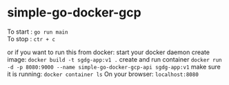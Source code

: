 # simple-go-docker-gcp



To start :  `go run main`\
To stop : `ctr + c`

or if you want to run this from docker:
start your docker daemon
create image: `docker build -t sgdg-app:v1 .`
create and run container `docker run -d -p 8080:9000 --name simple-go-docker-gcp-api sgdg-app:v1`
make sure it is running: `docker container ls`
On your browser: `localhost:8080`